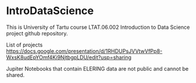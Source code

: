 # IntroDataScience

This is University of Tartu course LTAT.06.002 Introduction to Data Science project github repository.

List of projects https://docs.google.com/presentation/d/1RHDUPsJVVtwVfPp8-WxsK8udEpYOmf4Ki9NjtbgpLDU/edit?usp=sharing

Jupiter Notebooks that contain ELERING data are not public and cannot be shared.
